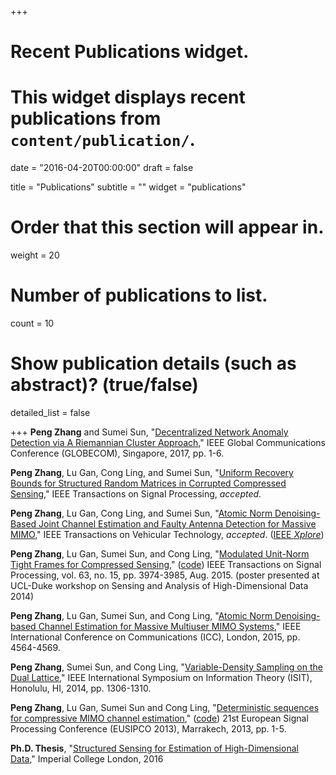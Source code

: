 +++
# Recent Publications widget.
# This widget displays recent publications from `content/publication/`.

date = "2016-04-20T00:00:00"
draft = false

title = "Publications"
subtitle = ""
widget = "publications"

# Order that this section will appear in.
weight = 20

# Number of publications to list.
count = 10

# Show publication details (such as abstract)? (true/false)
detailed_list = false

+++
**Peng Zhang** and Sumei Sun, "[Decentralized Network Anomaly Detection via A Riemannian Cluster Approach](http://ieeexplore.ieee.org/document/8254537/)," IEEE Global Communications Conference (GLOBECOM), Singapore, 2017, pp. 1-6.

**Peng Zhang**, Lu Gan, Cong Ling, and Sumei Sun, "[Uniform Recovery Bounds for Structured Random Matrices in Corrupted Compressed Sensing](https://arxiv.org/abs/1706.09087)," IEEE Transactions on Signal Processing, _accepted_.

**Peng Zhang**, Lu Gan, Cong Ling, and Sumei Sun, "[Atomic Norm Denoising-Based Joint Channel Estimation and Faulty Antenna Detection for Massive MIMO](https://arxiv.org/abs/1709.06832)," IEEE Transactions on Vehicular Technology, _accepted_. ([IEEE _Xplore_](http://ieeexplore.ieee.org/document/8053836/))

**Peng Zhang**, Lu Gan, Sumei Sun, and Cong Ling, "[Modulated Unit-Norm Tight Frames for Compressed Sensing](http://ieeexplore.ieee.org/xpl/articleDetails.jsp?arnumber=7093188&newsearch=true&queryText=unit%20norm%20tight%20frames%20compressed%20sensing)," ([code](https://github.com/p-zhang/p-zhang.github.io/tree/master/archive/myresearch/udb_matlab_code)) IEEE Transactions on Signal Processing, vol. 63, no. 15, pp. 3974-3985, Aug. 2015.
(poster presented at UCL-Duke workshop on Sensing and Analysis of High-Dimensional Data 2014)

**Peng Zhang**, Lu Gan, Sumei Sun, and Cong Ling, "[Atomic Norm Denoising-based Channel Estimation for Massive Multiuser MIMO Systems](http://ieeexplore.ieee.org/xpl/login.jsp?tp=&arnumber=7249042&url=http%3A%2F%2Fieeexplore.ieee.org%2Fiel7%2F7225357%2F7248285%2F07249042.pdf%3Farnumber%3D7249042)," IEEE International Conference on Communications (ICC), London, 2015, pp. 4564-4569.

**Peng Zhang**, Sumei Sun, and Cong Ling, "[Variable-Density Sampling on the Dual Lattice](http://ieeexplore.ieee.org/xpl/articleDetails.jsp?arnumber=6875044&queryText=Variable-Density+Sampling+on+the+Dual+Lattice&newsearch=true&searchField=Search_All)," IEEE International Symposium on Information Theory (ISIT), Honolulu, HI, 2014, pp. 1306-1310.

**Peng Zhang**, Lu Gan, Sumei Sun and Cong Ling, "[Deterministic sequences for compressive MIMO channel estimation](http://ieeexplore.ieee.org/document/6811415/)," ([code](https://github.com/p-zhang/p-zhang.github.io/tree/master/archive/myresearch/det_sqn_chn_est)) 21st European Signal Processing Conference (EUSIPCO 2013), Marrakech, 2013, pp. 1-5.

**Ph.D. Thesis**, "[Structured Sensing for Estimation of High-Dimensional Data](https://spiral.imperial.ac.uk/bitstream/10044/1/49415/1/Zhang-P-2016-PhD-Thesis.pdf)," Imperial College London, 2016
